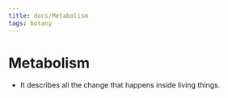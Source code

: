 ```yaml
---
title: docs/Metabolism
tags: botany
---
```


# Metabolism
- It describes all the change that happens inside living things.